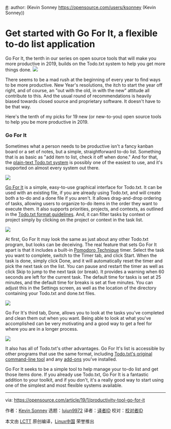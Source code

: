 [#]: collector: (lujun9972)
[#]: translator: ( )
[#]: reviewer: ( )
[#]: publisher: ( )
[#]: url: ( )
[#]: subject: (Get started with Go For It, a flexible to-do list application)
[#]: via: (https://opensource.com/article/19/1/productivity-tool-go-for-it)
[#]: author: (Kevin Sonney https://opensource.com/users/ksonney (Kevin Sonney))

Get started with Go For It, a flexible to-do list application
======
Go For It, the tenth in our series on open source tools that will make you more productive in 2019, builds on the Todo.txt system to help you get more things done.
![](https://opensource.com/sites/default/files/styles/image-full-size/public/lead-images/coffee_cafe_brew_laptop_desktop.jpg?itok=G-n1o1-o)

There seems to be a mad rush at the beginning of every year to find ways to be more productive. New Year's resolutions, the itch to start the year off right, and of course, an "out with the old, in with the new" attitude all contribute to this. And the usual round of recommendations is heavily biased towards closed source and proprietary software. It doesn't have to be that way.

Here's the tenth of my picks for 19 new (or new-to-you) open source tools to help you be more productive in 2019.

### Go For It

Sometimes what a person needs to be productive isn't a fancy kanban board or a set of notes, but a simple, straightforward to-do list. Something that is as basic as "add item to list, check it off when done." And for that, the [plain-text Todo.txt system][1] is possibly one of the easiest to use, and it's supported on almost every system out there.

![](https://opensource.com/sites/default/files/uploads/go-for-it_1_1.png)

[Go For It][2] is a simple, easy-to-use graphical interface for Todo.txt. It can be used with an existing file, if you are already using Todo.txt, and will create both a to-do and a done file if you aren't. It allows drag-and-drop ordering of tasks, allowing users to organize to-do items in the order they want to execute them. It also supports priorities, projects, and contexts, as outlined in the [Todo.txt format guidelines][3]. And, it can filter tasks by context or project simply by clicking on the project or context in the task list.

![](https://opensource.com/sites/default/files/uploads/go-for-it_2.png)

At first, Go For It may look the same as just about any other Todo.txt program, but looks can be deceiving. The real feature that sets Go For It apart is that it includes a built-in [Pomodoro Technique][4] timer. Select the task you want to complete, switch to the Timer tab, and click Start. When the task is done, simply click Done, and it will automatically reset the timer and pick the next task on the list. You can pause and restart the timer as well as click Skip to jump to the next task (or break). It provides a warning when 60 seconds are left for the current task. The default time for tasks is set at 25 minutes, and the default time for breaks is set at five minutes. You can adjust this in the Settings screen, as well as the location of the directory containing your Todo.txt and done.txt files.

![](https://opensource.com/sites/default/files/uploads/go-for-it_3.png)

Go For It's third tab, Done, allows you to look at the tasks you've completed and clean them out when you want. Being able to look at what you've accomplished can be very motivating and a good way to get a feel for where you are in a longer process.

![](https://opensource.com/sites/default/files/uploads/go-for-it_4.png)

It also has all of Todo.txt's other advantages. Go For It's list is accessible by other programs that use the same format, including [Todo.txt's original command-line tool][5] and any [add-ons][6] you've installed.

Go For It seeks to be a simple tool to help manage your to-do list and get those items done. If you already use Todo.txt, Go For It is a fantastic addition to your toolkit, and if you don't, it's a really good way to start using one of the simplest and most flexible systems available.


--------------------------------------------------------------------------------

via: https://opensource.com/article/19/1/productivity-tool-go-for-it

作者：[Kevin Sonney][a]
选题：[lujun9972][b]
译者：[译者ID](https://github.com/译者ID)
校对：[校对者ID](https://github.com/校对者ID)

本文由 [LCTT](https://github.com/LCTT/TranslateProject) 原创编译，[Linux中国](https://linux.cn/) 荣誉推出

[a]: https://opensource.com/users/ksonney (Kevin Sonney)
[b]: https://github.com/lujun9972
[1]: http://todotxt.org/
[2]: http://manuel-kehl.de/projects/go-for-it/
[3]: https://github.com/todotxt/todo.txt
[4]: https://en.wikipedia.org/wiki/Pomodoro_Technique
[5]: https://github.com/todotxt/todo.txt-cli
[6]: https://github.com/todotxt/todo.txt-cli/wiki/Todo.sh-Add-on-Directory
